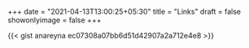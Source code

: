 +++
date = "2021-04-13T13:00:25+05:30"
title = "Links"
draft = false
showonlyimage = false
+++


{{< gist anareyna ec07308a07bb6d51d42907a2a712e4e8 >}}